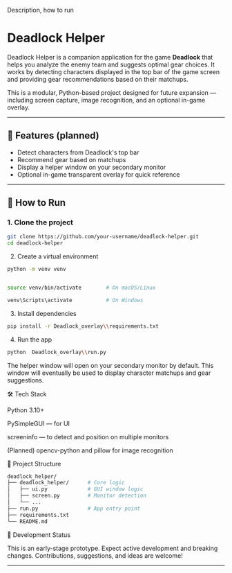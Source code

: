 Description, how to run

# Deadlock Helper

Deadlock Helper is a companion application for the game **Deadlock** that helps you analyze the enemy team and suggests optimal gear choices. It works by detecting characters displayed in the top bar of the game screen and providing gear recommendations based on their matchups.

This is a modular, Python-based project designed for future expansion — including screen capture, image recognition, and an optional in-game overlay.

---

## 🚀 Features (planned)
- Detect characters from Deadlock's top bar
- Recommend gear based on matchups
- Display a helper window on your secondary monitor
- Optional in-game transparent overlay for quick reference

---

## 🧰 How to Run

### 1. Clone the project

```bash
git clone https://github.com/your-username/deadlock-helper.git
cd deadlock-helper
```

2. Create a virtual environment

```bash
python -m venv venv


source venv/bin/activate        # On macOS/Linux

venv\Scripts\activate           # On Windows
```

3. Install dependencies

```bash
pip install -r Deadlock_overlay\\requirements.txt
```

4. Run the app

```bash
python  Deadlock_overlay\\run.py
```

The helper window will open on your secondary monitor by default. This window will eventually be used to display character matchups and gear suggestions.


🛠 Tech Stack

Python 3.10+

PySimpleGUI — for UI

screeninfo — to detect and position on multiple monitors

(Planned) opencv-python and pillow for image recognition

📁 Project Structure
```bash
deadlock_helper/
├── deadlock_helper/      # Core logic
│   ├── ui.py             # GUI window logic
│   ├── screen.py         # Monitor detection
│   └── ...
├── run.py                # App entry point
├── requirements.txt
└── README.md
```

🧪 Development Status

This is an early-stage prototype. Expect active development and breaking changes. Contributions, suggestions, and ideas are welcome!

---
